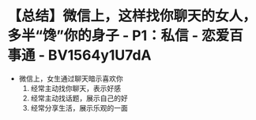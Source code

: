 # 【总结】微信上，这样找你聊天的女人，多半“馋”你的身子 - P1：私信 - 恋爱百事通 - BV1564y1U7dA

-   微信上，女生通过聊天暗示喜欢你
    1.  经常主动找你聊天，表示好感
    2.  经常主动找话题，展示自己的好
    3.  经常分享生活，展示乐观的一面